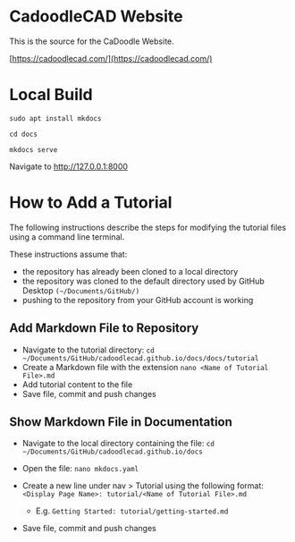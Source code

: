 # CadoodleCAD Website


This is the source for the CaDoodle Website.

[https://cadoodlecad.com/](https://cadoodlecad.com/)

# Local Build

`sudo apt install mkdocs`


`cd docs`


`mkdocs serve`


Navigate to http://127.0.0.1:8000

# How to Add a Tutorial

The following instructions describe the steps for modifying the tutorial files using a command line terminal. 

These instructions assume that:
- the repository has already been cloned to a local directory
- the repository was cloned to the default directory used by GitHub Desktop `(~/Documents/GitHub/)`
- pushing to the repository from your GitHub account is working

## Add Markdown File to Repository

- Navigate to the tutorial directory: `cd ~/Documents/GitHub/cadoodlecad.github.io/docs/docs/tutorial`
- Create a Markdown file with the extension `nano <Name of Tutorial File>.md`
- Add tutorial content to the file
- Save file, commit and push changes

## Show Markdown File in Documentation

- Navigate to the local directory containing the file: `cd ~/Documents/GitHub/cadoodlecad.github.io/docs`

- Open the file: `nano mkdocs.yaml`

- Create a new line under nav > Tutorial using the following format: `<Display Page Name>: tutorial/<Name of Tutorial File>.md`
    - E.g. `Getting Started: tutorial/getting-started.md`
- Save file, commit and push changes
